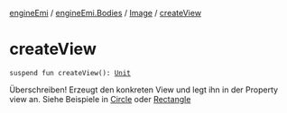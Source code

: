 [engineEmi](../../index.md) / [engineEmi.Bodies](../index.md) / [Image](index.md) / [createView](./create-view.md)

# createView

`suspend fun createView(): `[`Unit`](https://kotlinlang.org/api/latest/jvm/stdlib/kotlin/-unit/index.html)

Überschreiben!
Erzeugt den konkreten View und legt ihn in der Property view an. Siehe Beispiele in [Circle](../-circle/index.md) oder [Rectangle](../-rectangle/index.md)

